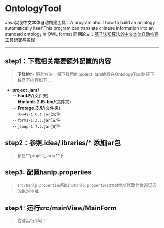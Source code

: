 # OntologyTool
Java实现中文本体自动构建工具：A program about how to build an ontology automatically itself.This program can translate chinese information into an standard ontology in OWL format
同期论文：[基于认知算法的中文本体自动构建工具研究与实现](http://xueshu.baidu.com/usercenter/paper/show?paperid=382be71dfa00235de627aa315d73c26d&site=xueshu_se&hitarticle=1)

---

## step1：下载相关需要额外配置的内容
>[下载地址](暂时为定义！)
>配置方法：将下载后的project_jars放置在OntologyTool路径下
>路径下内容如下：
- **project_jars/**  
 -- **HanLP/**(文件夹)  
 -- **htmlunit-2.15-bin/**(文件夹)  
 -- **Protege_3.5/**(文件夹)  
 -- `dom4j-1.6.1.jar`(文件)  
 -- `forms-1.3.0.jar`(文件)  
 -- `jsoup-1.7.2.jar`(文件)  

## step2：参照.idea/libraries/* 添加jar包
>都在**project_jars/**下

## step3: 配置hanlp.properties
>`src/hanlp.properties`和`bin/hanlp.properties`:root地址修改为你的词典的绝对地址

## step4: 运行src/mainView/MainForm
>右键运行即可！
